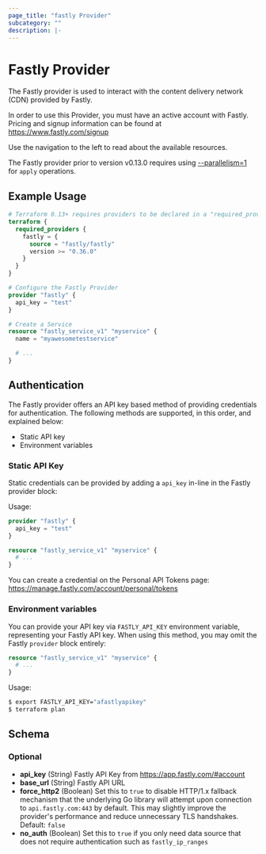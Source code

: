 ```yaml
---
page_title: "fastly Provider"
subcategory: ""
description: |-
---
```


# Fastly Provider

The Fastly provider is used to interact with the content delivery network (CDN)
provided by Fastly.

In order to use this Provider, you must have an active account with Fastly. Pricing and signup information can be found
at https://www.fastly.com/signup

Use the navigation to the left to read about the available resources.

The Fastly provider prior to version v0.13.0 requires using
[--parallelism=1](/docs/commands/apply.html#parallelism-n) for `apply` operations.

## Example Usage

```terraform
# Terraform 0.13+ requires providers to be declared in a "required_providers" block
terraform {
  required_providers {
    fastly = {
      source = "fastly/fastly"
      version >= "0.36.0"
    }
  }
}

# Configure the Fastly Provider
provider "fastly" {
  api_key = "test"
}

# Create a Service
resource "fastly_service_v1" "myservice" {
  name = "myawesometestservice"

  # ...
}
```

## Authentication

The Fastly provider offers an API key based method of providing credentials for authentication. The following methods
are supported, in this order, and explained below:

- Static API key
- Environment variables

### Static API Key

Static credentials can be provided by adding a `api_key` in-line in the Fastly provider block:

Usage:

```terraform
provider "fastly" {
  api_key = "test"
}

resource "fastly_service_v1" "myservice" {
  # ...
}
```

You can create a credential on the Personal API Tokens page: https://manage.fastly.com/account/personal/tokens

### Environment variables

You can provide your API key via `FASTLY_API_KEY` environment variable, representing your Fastly API key. When using
this method, you may omit the Fastly `provider` block entirely:

```terraform
resource "fastly_service_v1" "myservice" {
  # ...
}
```

Usage:

```sh
$ export FASTLY_API_KEY="afastlyapikey"
$ terraform plan
```

<!-- schema generated by tfplugindocs -->

## Schema

### Optional

- **api_key** (String) Fastly API Key from https://app.fastly.com/#account
- **base_url** (String) Fastly API URL
- **force_http2** (Boolean) Set this to `true` to disable HTTP/1.x fallback mechanism that the underlying Go library
  will attempt upon connection to `api.fastly.com:443` by default. This may slightly improve the provider's performance
  and reduce unnecessary TLS handshakes. Default: `false`
- **no_auth** (Boolean) Set this to `true` if you only need data source that does not require authentication such
  as `fastly_ip_ranges`
